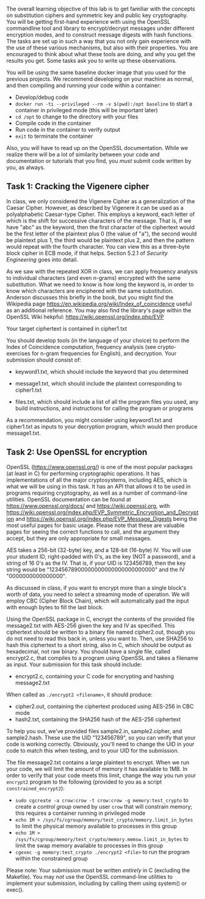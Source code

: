 The overall learning objective of this lab is to get familiar with
the concepts on substitution ciphers and symmetric key and public
key cryptography. You will be getting first-hand experience with
using the OpenSSL commandline tool and library to encrypt/decrypt
messages under different encryption modes, and to construct message
digests with hash functions. The tasks are set up in such a way
that you not only gain experience with the use of these various
mechanisms, but also with their properties. You are encouraged to
think about what these tools are doing, and why you get the results
you get. Some tasks ask you to write up these observations.

You will be using the same baseline docker image that you used for
the previous projects.  We recommend developing on your machine as
normal, and then compiling and running your code within a container:

 * Develop/debug code
 * `docker run -ti --privileged --rm -v $(pwd):/opt baseline` to
   start a container in privileged mode (this will be important
   later)
 * `cd /opt` to change to the directory with your files
 * Compile code in the container
 * Run code in the container to verify output
 * `exit` to terminate the container

Also, you will have to read up on the OpenSSL documentation. While
we realize there will be a lot of similarity between your code and
documentation or tutorials that you find, you *must* submit code
written by you, as always.

## Task 1: Cracking the Vigenere cipher

   In class, we only considered the Vigenere Cipher as a generalization
   of the Caesar Cipher. However, as described by Vigenere it can
   be used as a polyalphabetic Caesar-type Cipher. This employs a
   keyword, each letter of which is the shift for successive
   characters of the message.  That is, if we have "abc" as the
   keyword, then the first character of the ciphertext would be the
   first letter of the plaintext plus 0 (the value of "a"), the
   second would be plaintext plus 1, the third would be plaintext
   plus 2, and then the pattern would repeat with the fourth
   character. You can view this as a three-byte block cipher in ECB
   mode, if that helps. Section 5.2.1 of _Security Engineering_ goes
   into detail.

   As we saw with the repeated XOR in class, we can apply frequency
   analysis to individual characters (and even n-grams) encrypted
   with the same substitution. What we need to know is how long the
   keyword is, in order to know which characters are enciphered
   with the same substitution. Anderson discusses this briefly in
   the book, but you might find the Wikipedia page
   https://en.wikipedia.org/wiki/Index_of_coincidence useful as an
   additional reference. You may also find the library's page within
   the OpenSSL Wiki hekpful: https://wiki.openssl.org/index.php/EVP

   Your target ciphertext is contained in cipher1.txt

   You should develop tools (in the language of your choice) to
   perform the Index of Coincidence computation, frequency analysis
   (see crypto-exercises for n-gram frequencies for English), and
   decryption. Your submission should consist of:

   - keyword1.txt, which should include the keyword that you
     determined

   - message1.txt, which should include the plaintext corresponding
     to cipher1.txt

   - files.txt, which should include a list of all the program
     files you used, any build instructions, and
     instructions for calling the program or programs

   As a recommendation, you might consider using keyword1.txt and
   cipher1.txt as inputs to your decryption program, which would
   then produce message1.txt.

## Task 2: Use OpenSSL for encryption

   OpenSSL (https://www.openssl.org/) is one of the most popular
   packages (at least in C) for performing cryptographic operations.
   It has implementations of all the major cryptosystems, including
   AES, which is what we will be using in this task. It has an API
   that allows it to be used in programs requiring cryptography,
   as well as a number of command-line utilities. OpenSSL documentation
   can be found at https://www.openssl.org/docs/ and https://wiki.openssl.org,
   with
   https://wiki.openssl.org/index.php/EVP_Symmetric_Encryption_and_Decryption
   and
   https://wiki.openssl.org/index.php/EVP_Message_Digests
   being the most useful pages for basic usage. Please note that these are
   valuable pages for seeing the correct functions to call, and the argument
   they accept, but they are only appropriate for small messages.

   AES takes a 256-bit (32-byte) key, and a 128-bit (16-byte) IV.
   You will use your student ID, right-padded with 0's, as the key
   (NOT a password), and a string of 16 0's as the IV. That is, if
   your UID is 123456789, then the key string would be
   "12345678900000000000000000000000" and the IV "0000000000000000".

   As discussed in class, if you want to encrypt more than a single
   block's worth of data, you need to select a streaming mode of
   operation. We will employ CBC (Cipher Block Chain), which will
   automatically pad the input with enough bytes to fill the last
   block.

   Using the OpenSSL package in C, encrypt the contents of the
   provided file message2.txt with AES-256 given the key and IV as
   specified. This ciphertext should be written to a binary file
   named cipher2.out, though you do not need to read this back in,
   unless you want to.  Then, use SHA256 to hash this ciphertext
   to a short string, also in C, which should be output as hexadecimal,
   not raw binary.  You should have a single file, called encrypt2.c,
   that compiles to a program using OpenSSL and takes a filename
   as input. Your submission for this task should include:

   - encrypt2.c, containing your C code for encrypting and
     hashing message2.txt

   When called as `./encrypt2 <filename>`, it should produce:

   - cipher2.out, containing the ciphertext produced using AES-256
     in CBC mode
   - hash2.txt, containing the SHA256 hash of the AES-256
     ciphertext

   To help you out, we've provided files sample2.in, sample2.cipher,
   and sample2.hash. These use the UID "123456789", so you can
   verify that your code is working correctly.  Obviously, you'll
   need to change the UID in your code to match this when testing,
   and to your UID for the submission.

   The file message2.txt contains a large plaintext to encrypt.
   When we run your code, we will limit the amount of memory it has
   available to 1MB. In order to verify that your code meets this
   limit, change the way you run your `encrypt2` program to the
   following (provided to you as a script `constrained_encrypt2`):

   * `sudo cgcreate -a crow:crow -t crow:crow -g memory:test_crypto` to create
      a *control group* owned by user `crow` that will constrain memory; this
      requires a container running in privileged mode
   * `echo 1M > /sys/fs/cgroup/memory/test_crypto/memory.limit_in_bytes` to
      limit the physical memory available to processes in this group
   * `echo 1M > /sys/fs/cgroup/memory/test_crypto/memory.memsw.limit_in_bytes`
      to limit the swap memory available to processes in this group
   * `cgexec -g memory:test_crypto ./encrypt2 <file>` to run the
      program within the constrained group

   Please note:  Your submission must be written *entirely* in C
   (excluding the Makefile).  You may *not* use the OpenSSL
   command-line utilities to implement your submission, including
   by calling them using system() or exec().


